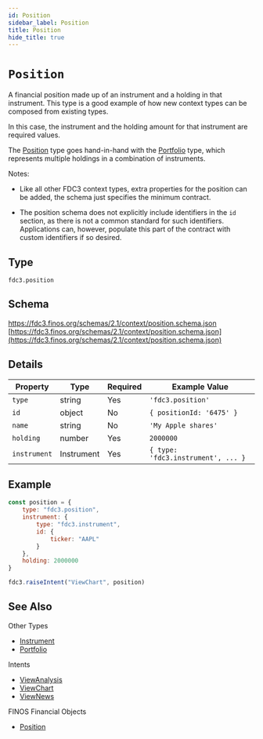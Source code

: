 ```yaml
---
id: Position
sidebar_label: Position
title: Position
hide_title: true
---
```

# `Position`

A financial position made up of an instrument and a holding in that instrument. This type is a good
example of how new context types can be composed from existing types.

In this case, the instrument and the holding amount for that instrument are required values.

The [Position](Position) type goes hand-in-hand with the [Portfolio](Portfolio) type, which represents
multiple holdings in a combination of instruments.

Notes:

- Like all other FDC3 context types, extra properties for the position can be added, the schema just
specifies the minimum contract.

- The position schema does not explicitly include identifiers in the `id` section, as there
is not a common standard for such identifiers. Applications can, however, populate
this part of the contract with custom identifiers if so desired.

## Type

`fdc3.position`

## Schema

https://fdc3.finos.org/schemas/2.1/context/position.schema.json [https://fdc3.finos.org/schemas/2.1/context/position.schema.json](https://fdc3.finos.org/schemas/2.1/context/position.schema.json)

## Details

| Property     | Type       | Required | Example Value                      |
|--------------|------------|----------|------------------------------------|
| `type`       | string     | Yes      | `'fdc3.position'`                  |
| `id`         | object     | No       | `{ positionId: '6475' }`           |
| `name`       | string     | No       | `'My Apple shares'`                |
| `holding`    | number     | Yes      | `2000000`                          |
| `instrument` | Instrument | Yes      | `{ type: 'fdc3.instrument', ... }` |

## Example

```js
const position = {
    type: "fdc3.position",
    instrument: {
        type: "fdc3.instrument",
        id: {
            ticker: "AAPL"
        }
    },
    holding: 2000000
}

fdc3.raiseIntent("ViewChart", position)
```

## See Also

Other Types

- [Instrument](Instrument)
- [Portfolio](Portfolio)

Intents

- [ViewAnalysis](../../intents/ref/ViewAnalysis)
- [ViewChart](../../intents/ref/ViewChart)
- [ViewNews](../../intents/ref/ViewNews)

FINOS Financial Objects

- [Position](https://fo.finos.org/docs/objects/position)
